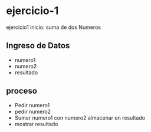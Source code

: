 # ejercicio-1
ejercicio1
inicio: suma de dos Numeros
## Ingreso de Datos
- numero1
- numero2
- resultado
## proceso
- Pedir numero1
- pedir numero2
- Sumar numero1 con numero2 almacenar en resultado
- mostrar resultado